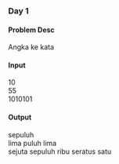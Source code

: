 ### Day 1
#### Problem Desc
Angka ke kata  

#### Input
10  
55  
1010101  

#### Output
sepuluh  
lima puluh lima  
sejuta sepuluh ribu seratus satu  
